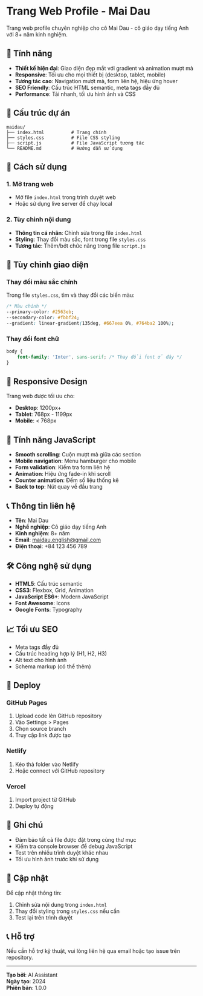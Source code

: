 # Trang Web Profile - Mai Dau

Trang web profile chuyên nghiệp cho cô Mai Dau - cô giáo dạy tiếng Anh với 8+ năm kinh nghiệm.

## 🌟 Tính năng

- **Thiết kế hiện đại**: Giao diện đẹp mắt với gradient và animation mượt mà
- **Responsive**: Tối ưu cho mọi thiết bị (desktop, tablet, mobile)
- **Tương tác cao**: Navigation mượt mà, form liên hệ, hiệu ứng hover
- **SEO Friendly**: Cấu trúc HTML semantic, meta tags đầy đủ
- **Performance**: Tải nhanh, tối ưu hình ảnh và CSS

## 📁 Cấu trúc dự án

```
maidau/
├── index.html          # Trang chính
├── styles.css          # File CSS styling
├── script.js           # File JavaScript tương tác
└── README.md           # Hướng dẫn sử dụng
```

## 🚀 Cách sử dụng

### 1. Mở trang web
- Mở file `index.html` trong trình duyệt web
- Hoặc sử dụng live server để chạy local

### 2. Tùy chỉnh nội dung
- **Thông tin cá nhân**: Chỉnh sửa trong file `index.html`
- **Styling**: Thay đổi màu sắc, font trong file `styles.css`
- **Tương tác**: Thêm/bớt chức năng trong file `script.js`

## 🎨 Tùy chỉnh giao diện

### Thay đổi màu sắc chính
Trong file `styles.css`, tìm và thay đổi các biến màu:

```css
/* Màu chính */
--primary-color: #2563eb;
--secondary-color: #fbbf24;
--gradient: linear-gradient(135deg, #667eea 0%, #764ba2 100%);
```

### Thay đổi font chữ
```css
body {
    font-family: 'Inter', sans-serif; /* Thay đổi font ở đây */
}
```

## 📱 Responsive Design

Trang web được tối ưu cho:
- **Desktop**: 1200px+
- **Tablet**: 768px - 1199px
- **Mobile**: < 768px

## 🔧 Tính năng JavaScript

- **Smooth scrolling**: Cuộn mượt mà giữa các section
- **Mobile navigation**: Menu hamburger cho mobile
- **Form validation**: Kiểm tra form liên hệ
- **Animation**: Hiệu ứng fade-in khi scroll
- **Counter animation**: Đếm số liệu thống kê
- **Back to top**: Nút quay về đầu trang

## 📞 Thông tin liên hệ

- **Tên**: Mai Dau
- **Nghề nghiệp**: Cô giáo dạy tiếng Anh
- **Kinh nghiệm**: 8+ năm
- **Email**: maidau.english@gmail.com
- **Điện thoại**: +84 123 456 789

## 🛠️ Công nghệ sử dụng

- **HTML5**: Cấu trúc semantic
- **CSS3**: Flexbox, Grid, Animation
- **JavaScript ES6+**: Modern JavaScript
- **Font Awesome**: Icons
- **Google Fonts**: Typography

## 📈 Tối ưu SEO

- Meta tags đầy đủ
- Cấu trúc heading hợp lý (H1, H2, H3)
- Alt text cho hình ảnh
- Schema markup (có thể thêm)

## 🚀 Deploy

### GitHub Pages
1. Upload code lên GitHub repository
2. Vào Settings > Pages
3. Chọn source branch
4. Truy cập link được tạo

### Netlify
1. Kéo thả folder vào Netlify
2. Hoặc connect với GitHub repository

### Vercel
1. Import project từ GitHub
2. Deploy tự động

## 📝 Ghi chú

- Đảm bảo tất cả file được đặt trong cùng thư mục
- Kiểm tra console browser để debug JavaScript
- Test trên nhiều trình duyệt khác nhau
- Tối ưu hình ảnh trước khi sử dụng

## 🔄 Cập nhật

Để cập nhật thông tin:
1. Chỉnh sửa nội dung trong `index.html`
2. Thay đổi styling trong `styles.css` nếu cần
3. Test lại trên trình duyệt

## 📞 Hỗ trợ

Nếu cần hỗ trợ kỹ thuật, vui lòng liên hệ qua email hoặc tạo issue trên repository.

---

**Tạo bởi**: AI Assistant  
**Ngày tạo**: 2024  
**Phiên bản**: 1.0.0
